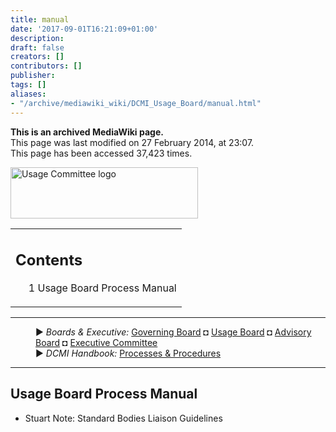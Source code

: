 ```yaml
---
title: manual
date: '2017-09-01T16:21:09+01:00'
description: 
draft: false
creators: []
contributors: []
publisher: 
tags: []
aliases:
- "/archive/mediawiki_wiki/DCMI_Usage_Board/manual.html"
---
```


 **This is an archived MediaWiki page.**  
This page was last modified on 27 February 2014, at 23:07.  
This page has been accessed 37,423 times.

[<img alt="Usage Committee logo" src="/archive/mediawiki_wiki/images/Usage_logo.png" width="300" height="82">](/archive/mediawiki_wiki/images/Usage_logo.png "Usage Committee logo")

<table id="toc" class="toc">
  <tr>
    <td>
      <div id="toctitle">
        <h2>Contents</h2>
      </div>
      <ul>
        <li class="toclevel-1 tocsection-1"><a href="#Usage_Board_Process_Manual"><span class="tocnumber">1</span> <span class="toctext">Usage Board Process Manual</span></a></li>
      </ul>
    </td>
  </tr>
</table>


* * *
<dl>
<dd> ► <i>Boards &amp; Executive:</i> <a href="/archive/mediawiki_wiki/DCMI_Governing_Board" title="DCMI Governing Board">Governing Board</a> ◘ <a href="/archive/mediawiki_wiki/DCMI_Usage_Board" title="DCMI Usage Board" class="mw-redirect">Usage Board</a> ◘ <a href="/archive/mediawiki_wiki/DCMI_Advisory_Board" title="DCMI Advisory Board">Advisory Board</a> ◘ <a href="/archive/mediawiki_wiki/Exec_Committee" title="Exec Committee">Executive Committee</a>
</dd>
<dd> ► <i>DCMI Handbook:</i> <a href="/archive/mediawiki_wiki/DCMI_Handbook" title="DCMI Handbook">Processes &amp; Procedures</a>
</dd>
</dl>

* * *

## Usage Board Process Manual 

- Stuart Note: Standard Bodies Liaison Guidelines

